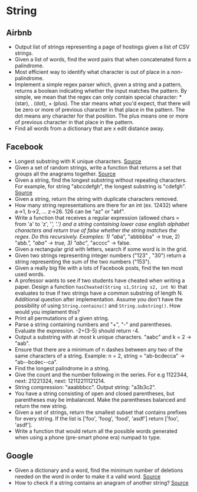 String
==

## Airbnb

- Output list of strings representing a page of hostings given a list of CSV strings.
- Given a list of words, find the word pairs that when concatenated form a palindrome.
- Most efficient way to identify what character is out of place in a non-palindrome.
- Implement a simple regex parser which, given a string and a pattern, returns a boolean indicating whether the input matches the pattern. By simple, we mean that the regex can only contain special character: * (star), . (dot), + (plus). The star means what you'd expect, that there will be zero or more of previous character in that place in the pattern. The dot means any character for that position. The plus means one or more of previous character in that place in the pattern.
- Find all words from a dictionary that are x edit distance away.

## Facebook

- Longest substring with K unique characters. [Source](http://blog.gainlo.co/index.php/2016/04/12/find-the-longest-substring-with-k-unique-characters/)
- Given a set of random strings, write a function that returns a set that groups all the anagrams together. [Source](http://blog.gainlo.co/index.php/2016/05/06/group-anagrams/)
- Given a string, find the longest substring without repeating characters. For example, for string "abccdefgh", the longest substring is "cdefgh". [Source](http://blog.gainlo.co/index.php/2016/10/07/facebook-interview-longest-substring-without-repeating-characters/)
- Given a string, return the string with duplicate characters removed.
- How many string representations are there for an int (ex. 12432) where a->1, b->2, ... z->26. 126 can be "az" or "abf".
- Write a function that receives a regular expression (allowed chars = from 'a' to 'z', '*', '.') and a string containing lower case english alphabet characters and return true of false whether the string matches the regex. Do this recursively. Examples: 1) "ab*a", "abbbbba" -> true, 2) "ab*b.", "aba" -> true, 3) "abc*", "acccc" -> false.
- Given a rectangular grid with letters, search if some word is in the grid.
- Given two strings representing integer numbers ("123" , "30") return a string representing the sum of the two numbers ("153").
- Given a really big file with a lots of Facebook posts, find the ten most used words.
- A professor wants to see if two students have cheated when writing a paper. Design a function `hasCheated(String s1,String s2, int N)` that evaluates to true if two strings have a common substring of length N. Additional question after implementation. Assume you don't have the possibility of using `String.contains()` and `String.substring()`. How would you implement this?
- Print all permutations of a given string.
- Parse a string containing numbers and "+", "-" and parentheses. Evaluate the expression. -2+(3-5) should return -4.
- Output a substring with at most k unique characters. "aabc" and k = 2 -> "aab".
- Ensure that there are a minimum of n dashes between any two of the same characters of a string. Example: n = 2, string = "ab-bcdecca" -> "ab--bcdec--ca".
- Find the longest palindrome in a string.
- Give the count and the number following in the series. For e.g 1122344, next: 21221324, next: 12112211121214.
- String compression: "aaabbbcc". Output string: "a3b3c2".
- You have a string consisting of open and closed parentheses, but parentheses may be imbalanced. Make the parentheses balanced and return the new string.
- Given a set of strings, return the smallest subset that contains prefixes for every string. If the list is ['foo', 'foog', 'food', 'asdf'] return ['foo', 'asdf'].
- Write a function that would return all the possible words generated when using a phone (pre-smart phone era) numpad to type.

## Google

- Given a dictionary and a word, find the minimum number of deletions needed on the word in order to make it a valid word. [Source](http://blog.gainlo.co/index.php/2016/04/29/minimum-number-of-deletions-of-a-string/)
- How to check if a string contains an anagram of another string? [Source](http://blog.gainlo.co/index.php/2016/04/08/if-a-string-contains-an-anagram-of-another-string/)

